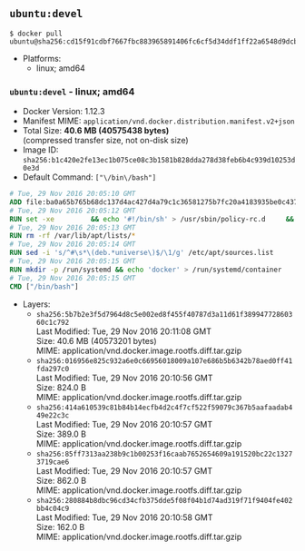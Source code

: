 ## `ubuntu:devel`

```console
$ docker pull ubuntu@sha256:cd15f91cdbf7667fbc883965891406fc6cf5d34ddf1ff22a6548d9dcb5e292fb
```

-	Platforms:
	-	linux; amd64

### `ubuntu:devel` - linux; amd64

-	Docker Version: 1.12.3
-	Manifest MIME: `application/vnd.docker.distribution.manifest.v2+json`
-	Total Size: **40.6 MB (40575438 bytes)**  
	(compressed transfer size, not on-disk size)
-	Image ID: `sha256:b1c420e2fe13ec1b075ce08c3b1581b828dda278d38feb6b4c939d10253d0e3d`
-	Default Command: `["\/bin\/bash"]`

```dockerfile
# Tue, 29 Nov 2016 20:05:10 GMT
ADD file:ba0a65b765b68dc137d4ac427d4a79c1c36581275b7fc20a4183935be0c437e1 in / 
# Tue, 29 Nov 2016 20:05:12 GMT
RUN set -xe 		&& echo '#!/bin/sh' > /usr/sbin/policy-rc.d 	&& echo 'exit 101' >> /usr/sbin/policy-rc.d 	&& chmod +x /usr/sbin/policy-rc.d 		&& dpkg-divert --local --rename --add /sbin/initctl 	&& cp -a /usr/sbin/policy-rc.d /sbin/initctl 	&& sed -i 's/^exit.*/exit 0/' /sbin/initctl 		&& echo 'force-unsafe-io' > /etc/dpkg/dpkg.cfg.d/docker-apt-speedup 		&& echo 'DPkg::Post-Invoke { "rm -f /var/cache/apt/archives/*.deb /var/cache/apt/archives/partial/*.deb /var/cache/apt/*.bin || true"; };' > /etc/apt/apt.conf.d/docker-clean 	&& echo 'APT::Update::Post-Invoke { "rm -f /var/cache/apt/archives/*.deb /var/cache/apt/archives/partial/*.deb /var/cache/apt/*.bin || true"; };' >> /etc/apt/apt.conf.d/docker-clean 	&& echo 'Dir::Cache::pkgcache ""; Dir::Cache::srcpkgcache "";' >> /etc/apt/apt.conf.d/docker-clean 		&& echo 'Acquire::Languages "none";' > /etc/apt/apt.conf.d/docker-no-languages 		&& echo 'Acquire::GzipIndexes "true"; Acquire::CompressionTypes::Order:: "gz";' > /etc/apt/apt.conf.d/docker-gzip-indexes 		&& echo 'Apt::AutoRemove::SuggestsImportant "false";' > /etc/apt/apt.conf.d/docker-autoremove-suggests
# Tue, 29 Nov 2016 20:05:13 GMT
RUN rm -rf /var/lib/apt/lists/*
# Tue, 29 Nov 2016 20:05:14 GMT
RUN sed -i 's/^#\s*\(deb.*universe\)$/\1/g' /etc/apt/sources.list
# Tue, 29 Nov 2016 20:05:15 GMT
RUN mkdir -p /run/systemd && echo 'docker' > /run/systemd/container
# Tue, 29 Nov 2016 20:05:15 GMT
CMD ["/bin/bash"]
```

-	Layers:
	-	`sha256:5b7b2e3f5d7964d8c5e002ed8f455f40787d3a11d61f38994772860360c1c792`  
		Last Modified: Tue, 29 Nov 2016 20:11:08 GMT  
		Size: 40.6 MB (40573201 bytes)  
		MIME: application/vnd.docker.image.rootfs.diff.tar.gzip
	-	`sha256:016956e825c932a6e0c66956018009a107e686b5b6342b78aed0ff41fda297c0`  
		Last Modified: Tue, 29 Nov 2016 20:10:56 GMT  
		Size: 824.0 B  
		MIME: application/vnd.docker.image.rootfs.diff.tar.gzip
	-	`sha256:414a610539c81b84b14ecfb4d2c4f7cf522f59079c367b5aafaadab449e22c3c`  
		Last Modified: Tue, 29 Nov 2016 20:10:57 GMT  
		Size: 389.0 B  
		MIME: application/vnd.docker.image.rootfs.diff.tar.gzip
	-	`sha256:85ff7313aa238b9c1b00253f16caab7652654609a191520bc22c13273719cae6`  
		Last Modified: Tue, 29 Nov 2016 20:10:57 GMT  
		Size: 862.0 B  
		MIME: application/vnd.docker.image.rootfs.diff.tar.gzip
	-	`sha256:280884b8dbc96cd34cfb375dde5f08f04b1d74ad319f71f9404fe402bb4c04c9`  
		Last Modified: Tue, 29 Nov 2016 20:10:58 GMT  
		Size: 162.0 B  
		MIME: application/vnd.docker.image.rootfs.diff.tar.gzip
